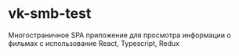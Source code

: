 # vk-smb-test
Многостраничное SPA приложение для просмотра информации о фильмах с использование React, Typescript, Redux
